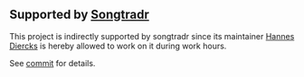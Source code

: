 ## Supported by [Songtradr](https://www.songtradr.com/)

This project is indirectly supported by songtradr since its maintainer [Hannes Diercks](https://github.com/Xiphe)
is hereby allowed to work on it during work hours.

See [commit](https://github.com/Xiphe/typed-t/commits/main/.github/supported-by-songtradr.md) for details.
